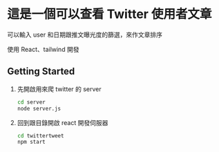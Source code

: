 # 這是一個可以查看 Twitter 使用者文章

可以輸入 user 和日期跟推文曝光度的篩選，來作文章排序

使用 React、tailwind 開發

## Getting Started

1. 先開啟用來爬 twitter 的 server

   ```bash
   cd server
   node server.js
   ```

2. 回到跟目錄開啟 react 開發伺服器
   ```bash
   cd twittertweet
   npm start
   ```
